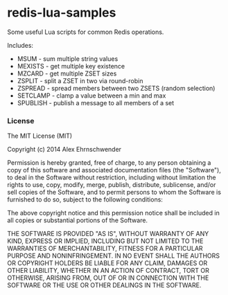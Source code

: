 # redis-lua-samples
Some useful Lua scripts for common Redis operations.

Includes:
* MSUM - sum multiple string values
* MEXISTS - get multiple key existence
* MZCARD - get multiple ZSET sizes
* ZSPLIT - split a ZSET in two via round-robin
* ZSPREAD - spread members between two ZSETS (random selection) 
* SETCLAMP - clamp a value between a min and max
* SPUBLISH - publish a message to all members of a set


### License

The MIT License (MIT)

Copyright (c) 2014 Alex Ehrnschwender

Permission is hereby granted, free of charge, to any person obtaining a copy of
this software and associated documentation files (the "Software"), to deal in
the Software without restriction, including without limitation the rights to
use, copy, modify, merge, publish, distribute, sublicense, and/or sell copies of
the Software, and to permit persons to whom the Software is furnished to do so,
subject to the following conditions:

The above copyright notice and this permission notice shall be included in all
copies or substantial portions of the Software.

THE SOFTWARE IS PROVIDED "AS IS", WITHOUT WARRANTY OF ANY KIND, EXPRESS OR
IMPLIED, INCLUDING BUT NOT LIMITED TO THE WARRANTIES OF MERCHANTABILITY, FITNESS
FOR A PARTICULAR PURPOSE AND NONINFRINGEMENT. IN NO EVENT SHALL THE AUTHORS OR
COPYRIGHT HOLDERS BE LIABLE FOR ANY CLAIM, DAMAGES OR OTHER LIABILITY, WHETHER
IN AN ACTION OF CONTRACT, TORT OR OTHERWISE, ARISING FROM, OUT OF OR IN
CONNECTION WITH THE SOFTWARE OR THE USE OR OTHER DEALINGS IN THE SOFTWARE.
